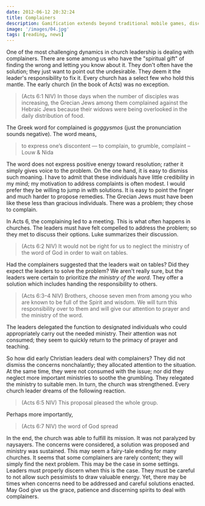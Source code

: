 ```yaml
---
date: 2012-06-12 20:32:24
title: Complainers
description: Gamification extends beyond traditional mobile games, discovering innovative strategies to incorporate game-like elements into non-gaming apps for enhanced
image: '/images/04.jpg'
tags: [reading, news]
---
```


One of the most challenging dynamics in church leadership is dealing with complainers. There are some among us who have the "spiritual gift" of finding the wrong and letting you know about it. They don't often have the solution; they just want to point out the undesirable. They deem it the leader's responsibility to fix it. Every church has a select few who hold this mantle. The early church (in the book of Acts) was no exception. 

>(Acts 6:1 NIV) In those days when the number of disciples was increasing, the Grecian Jews among them complained against the Hebraic Jews because their widows were being overlooked in the daily distribution of food. 

The Greek word for complained is *goggysmos* (just the pronunciation sounds negative). The word means,

>to express one’s discontent — to complain, to grumble, complaint – Louw & Nida

The word does not express positive energy toward resolution; rather it simply gives voice to the problem. On the one hand, it is easy to dismiss such moaning. I have to admit that these individuals have little credibility in my mind; my motivation to address complaints is often modest. I would prefer they be willing to jump in with solutions. It is easy to point the finger and much harder to propose remedies. The Grecian Jews must have been like these less than gracious individuals. There was a problem; they chose to complain.

In Acts 6, the complaining led to a meeting. This is what often happens in churches. The leaders must have felt compelled to address the problem; so they met to discuss their options. Luke summarizes their discussion.

>(Acts 6:2 NIV) It would not be right for us to neglect the ministry of the word of God in order to wait on tables.

Had the complainers suggested that the leaders wait on tables? Did they expect the leaders to solve the problem? We aren't really sure, but the leaders were certain to prioritize *the ministry of the word*. They offer a solution which includes handing the responsibility to others.

>(Acts 6:3–4 NIV) Brothers, choose seven men from among you who are known to be full of the Spirit and wisdom. We will turn this responsibility over to them and will give our attention to prayer and the ministry of the word.

The leaders delegated the function to designated individuals who could appropriately carry out the needed ministry. Their attention was not consumed; they seem to quickly return to the primacy of prayer and teaching. 

So how did early Christian leaders deal with complainers? They did not dismiss the concerns nonchalantly; they allocated attention to the situation. At the same time, they were not consumed with the issue; nor did they neglect more important ministries to soothe the grumbling. They relegated the ministry to suitable men. In turn, the church was strengthened. Every church leader dreams of the following reaction.

>(Acts 6:5 NIV) This proposal pleased the whole group.

Perhaps more importantly,

>(Acts 6:7 NIV) the word of God spread

In the end, the church was able to fulfill its mission. It was not paralyzed by naysayers. The concerns were considered, a solution was proposed and ministry was sustained. This may seem a fairy-tale ending for many churches. It seems that some complainers are rarely content; they will simply find the next problem. This may be the case in some settings. Leaders must properly discern when this is the case. They must be careful to not allow such pessimists to draw valuable energy. Yet, there may be times when concerns need to be addressed and careful solutions enacted. May God give us the grace, patience and discerning spirits to deal with complainers.
